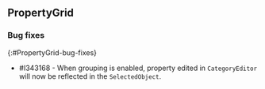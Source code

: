 ## PropertyGrid

### Bug fixes
{:#PropertyGrid-bug-fixes}

* \#I343168 - When grouping is enabled, property edited in `CategoryEditor` will now be reflected in the `SelectedObject`.